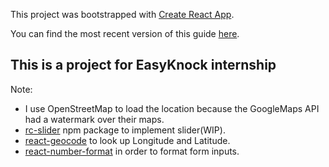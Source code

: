 This project was bootstrapped with [Create React App](https://github.com/facebookincubator/create-react-app).

You can find the most recent version of this guide [here](https://github.com/facebookincubator/create-react-app/blob/master/packages/react-scripts/template/README.md).

## This is a project for EasyKnock internship
Note: 
- I use OpenStreetMap to load the location because the GoogleMaps API had a watermark over their maps.
- [rc-slider](https://www.npmjs.com/package/rc-slider) npm package to implement slider(WIP).
- [react-geocode](https://www.npmjs.com/package/react-geocode) to look up Longitude and Latitude.
- [react-number-format](https://www.npmjs.com/package/react-number-format) in order to format form inputs.

